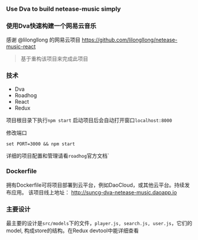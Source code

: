 ### Use Dva to build netease-music simply
### 使用Dva快速构建一个网易云音乐

感谢 @lilongllong 的网易云项目
https://github.com/lilongllong/netease-music-react
> 基于重构该项目来完成此项目

### 技术
- Dva
- Roadhog
- React
- Redux

项目根目录下执行`npm start` 启动项目后会自动打开窗口`localhost:8000`

修改端口
```
set PORT=3000 && npm start
```
详细的项目配置和管理请看`roadhog`官方文档`

### Dockerfile
拥有Dockerfile可将项目部署到云平台，例如DaoCloud，或其他云平台。持续发布应用。
该项目线上地址：
http://suncg-dva-netease-music.daoapp.io

### 主要设计
最主要的设计是`src/models`下的文件，`player.js, search.js, user.js`，它们的model,
构成store的结构。在Redux devtool中能详细查看









